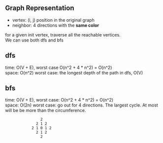 ## Graph Representation
- vertex: (i, j) position in the original graph
- neighbor: 4 directions with the **same color**

for a given init vertex, traverse all the reachable vertices.<br>
We can use both dfs and bfs
## dfs
time: O(V + E), worst case O(n^2 + 4 * n^2) = O(n^2)<br>
space: O(n^2) worst case: the longest depth of the path in dfs, O(V)
## bfs
time: O(V + E), worst case: O(n^2 + 4 * n^2) = O(n^2)<br>
space: O(2n) worst case: go out for 4 directions. The largest cycle. At most will be be more than the circumference.

					2
				  2 1 2
				2 1 0 1 2
				  2 1 2
				    2